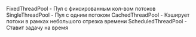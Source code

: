 FixedThreadPool - Пул с фиксированным кол-вом потоков
SingleThreadPool - Пул с одним потоком
CachedThreadPool - Кэширует потоки в рамках небольшого отрезка времени
ScheduledThreadPool - Ставит задачу на время